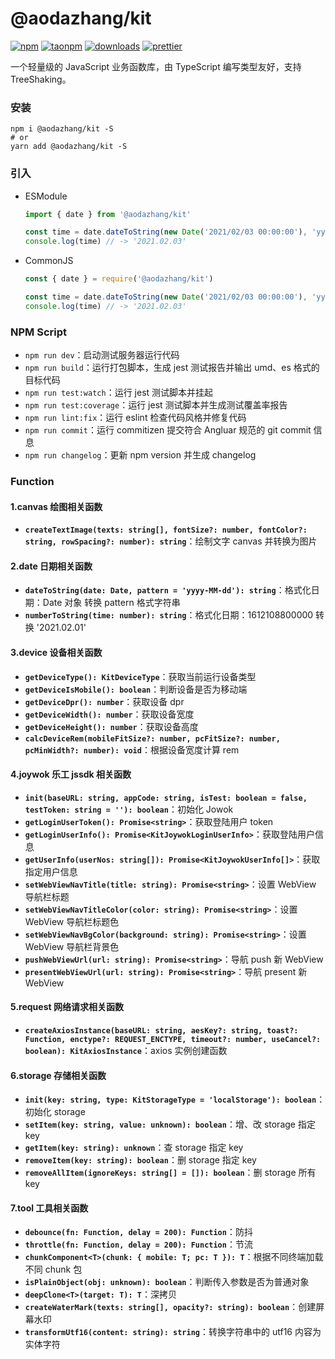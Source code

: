 # @aodazhang/kit

[![npm](https://img.shields.io/npm/v/@aodazhang/kit)](https://www.npmjs.com/package/@aodazhang/kit)
[![taonpm](https://npm.taobao.org/badge/v/@aodazhang/kit.svg)](https://developer.aliyun.com/mirror/npm/package/@aodazhang/kit)
[![downloads](https://npm.taobao.org/badge/d/@aodazhang/kit.svg)](https://developer.aliyun.com/mirror/npm/package/@aodazhang/kit)
[![prettier](https://img.shields.io/badge/styled_with-prettier-ff69b4.svg)](https://github.com/prettier/prettier)

一个轻量级的 JavaScript 业务函数库，由 TypeScript 编写类型友好，支持 TreeShaking。

### 安装

```shell
npm i @aodazhang/kit -S
# or
yarn add @aodazhang/kit -S
```

### 引入

- ESModule

  ```typescript
  import { date } from '@aodazhang/kit'

  const time = date.dateToString(new Date('2021/02/03 00:00:00'), 'yyyy.MM.dd')
  console.log(time) // -> '2021.02.03'
  ```

- CommonJS

  ```typescript
  const { date } = require('@aodazhang/kit')

  const time = date.dateToString(new Date('2021/02/03 00:00:00'), 'yyyy.MM.dd')
  console.log(time) // -> '2021.02.03'
  ```

### NPM Script

- `npm run dev`：启动测试服务器运行代码
- `npm run build`：运行打包脚本，生成 jest 测试报告并输出 umd、es 格式的目标代码
- `npm run test:watch`：运行 jest 测试脚本并挂起
- `npm run test:coverage`：运行 jest 测试脚本并生成测试覆盖率报告
- `npm run lint:fix`：运行 eslint 检查代码风格并修复代码
- `npm run commit`：运行 commitizen 提交符合 Angluar 规范的 git commit 信息
- `npm run changelog`：更新 npm version 并生成 changelog

### Function

#### 1.canvas 绘图相关函数

- **`createTextImage(texts: string[], fontSize?: number, fontColor?: string, rowSpacing?: number): string`**：绘制文字 canvas 并转换为图片

#### 2.date 日期相关函数

- **`dateToString(date: Date, pattern = 'yyyy-MM-dd'): string`**：格式化日期：Date 对象 转换 pattern 格式字符串
- **`numberToString(time: number): string`**：格式化日期：1612108800000 转换 '2021.02.01'

#### 3.device 设备相关函数

- **`getDeviceType(): KitDeviceType`**：获取当前运行设备类型
- **`getDeviceIsMobile(): boolean`**：判断设备是否为移动端
- **`getDeviceDpr(): number`**：获取设备 dpr
- **`getDeviceWidth(): number`**：获取设备宽度
- **`getDeviceHeight(): number`**：获取设备高度
- **`calcDeviceRem(mobileFitSize?: number, pcFitSize?: number, pcMinWidth?: number): void`**：根据设备宽度计算 rem

#### 4.joywok 乐工 jssdk 相关函数

- **`init(baseURL: string, appCode: string, isTest: boolean = false, testToken: string = ''): boolean`**：初始化 Jowok
- **`getLoginUserToken(): Promise<string>`**：获取登陆用户 token
- **`getLoginUserInfo(): Promise<KitJoywokLoginUserInfo>`**：获取登陆用户信息
- **`getUserInfo(userNos: string[]): Promise<KitJoywokUserInfo[]>`**：获取指定用户信息
- **`setWebViewNavTitle(title: string): Promise<string>`**：设置 WebView 导航栏标题
- **`setWebViewNavTitleColor(color: string): Promise<string>`**：设置 WebView 导航栏标题色
- **`setWebViewNavBgColor(background: string): Promise<string>`**：设置 WebView 导航栏背景色
- **`pushWebViewUrl(url: string): Promise<string>`**：导航 push 新 WebView
- **`presentWebViewUrl(url: string): Promise<string>`**：导航 present 新 WebView

#### 5.request 网络请求相关函数

- **`createAxiosInstance(baseURL: string, aesKey?: string, toast?: Function, enctype?: REQUEST_ENCTYPE, timeout?: number, useCancel?: boolean): KitAxiosInstance`**：axios 实例创建函数

#### 6.storage 存储相关函数

- **`init(key: string, type: KitStorageType = 'localStorage'): boolean`**：初始化 storage
- **`setItem(key: string, value: unknown): boolean`**：增、改 storage 指定 key
- **`getItem(key: string): unknown`**：查 storage 指定 key
- **`removeItem(key: string): boolean`**：删 storage 指定 key
- **`removeAllItem(ignoreKeys: string[] = []): boolean`**：删 storage 所有 key

#### 7.tool 工具相关函数

- **`debounce(fn: Function, delay = 200): Function`**：防抖
- **`throttle(fn: Function, delay = 200): Function`**：节流
- **`chunkComponent<T>(chunk: { mobile: T; pc: T }): T`**：根据不同终端加载不同 chunk 包
- **`isPlainObject(obj: unknown): boolean`**：判断传入参数是否为普通对象
- **`deepClone<T>(target: T): T`**：深拷贝
- **`createWaterMark(texts: string[], opacity?: string): boolean`**：创建屏幕水印
- **`transformUtf16(content: string): string`**：转换字符串中的 utf16 内容为实体字符

